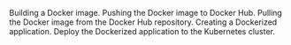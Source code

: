 Building a Docker image.
Pushing the Docker image to Docker Hub.
Pulling the Docker image from the Docker Hub repository.
Creating a Dockerized application.
Deploy the Dockerized application to the Kubernetes cluster.
